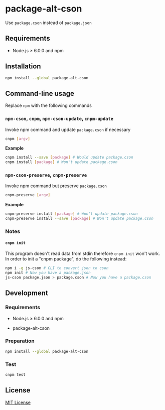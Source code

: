 # package-alt-cson
Use `package.cson` instead of `package.json`

## Requirements

* Node.js ≥ 6.0.0 and npm

## Installation

```bash
npm install --global package-alt-cson
```

## Command-line usage
Replace `npm` with the following commands

### `npm-cson`, `cnpm`, `npm-cson-update`, `cnpm-update`
Invoke npm command and update `package.cson` if necessary

```bash
cnpm [argv]
```

**Example**

```bash
cnpm install --save [package] # Would update package.cson
cnpm install [package] # Won't update package.cson
```

### `npm-cson-preserve`, `cnpm-preserve`
Invoke npm command but preserve `package.cson`

```bash
cnpm-preserve [argv]
```

**Example**

```bash
cnpm-preserve install [package] # Won't update package.cson
cnpm-preserve install --save [package] # Won't update package.cson
```

### Notes

#### `cnpm init`

This program doesn't read data from stdin therefore `cnpm init` won't work.
In order to init a "cnpm package", do the following instead:

```bash
npm i -g js-cson # CLI to convert json to cson
npm init # Now you have a package.json
js-cson package.json > package.cson # Now you have a package.cson
```

## Development

### Requirements

* Node.js ≥ 6.0.0 and npm

* package-alt-cson

### Preparation

```bash
npm install --global package-alt-cson
```

### Test

```bash
cnpm test
```

## License

[MIT License](https://github.com/ksxnodeapps/package-alt-cson/blob/master/LICENSE.md)
